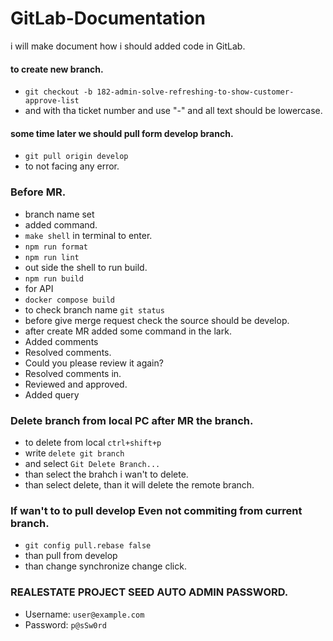 # GitLab-Documentation
i will make document how i should added code in GitLab.

#### to create new branch.
- `git checkout -b 182-admin-solve-refreshing-to-show-customer-approve-list`
- and with tha ticket number and use "-" and all text should be lowercase.

#### some time later we should pull form develop branch.
- `git pull origin develop`
- to not facing any error.

### Before MR.
- branch name set
- added command.
- `make shell` in terminal to enter.
- `npm run format`
- `npm run lint`
- out side the shell to run build.
- `npm run build`
- for API
- `docker compose build`
- to check branch name `git status`
- before give merge request check the source should be develop.
- after create MR added some command in the lark.
- Added comments
- Resolved comments. 
- Could you please review it again?
- Resolved comments in.
- Reviewed and approved.
- Added query

### Delete branch from local PC after MR the branch.
- to delete from local `ctrl+shift+p`
- write `delete git branch`
- and select `Git Delete Branch...`
- than select the brahch i wan't to delete.
- than select delete, than it will delete the remote branch.

### If wan't to to pull develop Even not commiting from current branch.
- `git config pull.rebase false`
- than pull from develop
- than change synchronize change click.

### REALESTATE PROJECT SEED AUTO ADMIN PASSWORD.
- Username: `user@example.com`
- Password: `p@sSw0rd`